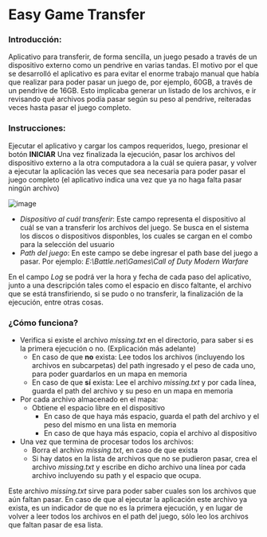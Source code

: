 # Easy Game Transfer

### Introducción:
Aplicativo para transferir, de forma sencilla, un juego pesado a través de un dispositivo externo como un pendrive en varias tandas.
El motivo por el que se desarrolló el aplicativo es para evitar el enorme trabajo manual que había que realizar para poder pasar un juego de, por ejemplo, 60GB, a través de un pendrive de 16GB. Esto implicaba generar un listado de los archivos, e ir revisando qué archivos podía pasar según su peso al pendrive, reiteradas veces hasta pasar el juego completo.

### Instrucciones:
Ejecutar el aplicativo y cargar los campos requeridos, luego, presionar el botón **INICIAR**
Una vez finalizada la ejecución, pasar los archivos del dispositivo externo a la otra computadora a la cuál se quiera pasar, y volver a ejecutar la aplicación las veces que sea necesaria para poder pasar el juego completo (el aplicativo indica una vez que ya no haga falta pasar ningún archivo)

![image](https://user-images.githubusercontent.com/37516465/146694047-0229eaf5-42b3-44ba-ae9e-34c8483c6067.png)

* *Dispositivo al cuál transferir*: Este campo representa el dispositivo al cuál se van a transferir los archivos del juego. Se busca en el sistema los discos o dispositivos disponbles, los cuales se cargan en el combo para la selección del usuario
* *Path del juego*: En este campo se debe ingresar el path base del juego a pasar. Por ejemplo: *E:\Battle.net\Games\Call of Duty Modern Warfare*

En el campo *Log* se podrá ver la hora y fecha de cada paso del aplicativo, junto a una descripción tales como el espacio en disco faltante, el archivo que se está transfiriendo, si se pudo o no transferir, la finalización de la ejecución, entre otras cosas.

### ¿Cómo funciona?
* Verifica si existe el archivo *missing.txt* en el directorio, para saber si es la primera ejecución o no. (Explicación más adelante)
  * En caso de que **no** exista: Lee todos los archivos (incluyendo los archivos en subcarpetas) del path ingresado y el peso de cada uno, para poder guardarlos en un mapa en memoria
  * En caso de que **sí** exista: Lee el archivo *missing.txt* y por cada línea, guarda el path del archivo y su peso en un mapa en memoria
* Por cada archivo almacenado en el mapa:
  * Obtiene el espacio libre en el dispositivo
    * En caso de que haya más espacio, guarda el path del archivo y el peso del mismo en una lista en memoria
    * En caso de que haya más espacio, copia el archivo al dispositivo
* Una vez que termina de procesar todos los archivos:
  * Borra el archivo *missing.txt*, en caso de que exista
  * Si hay datos en la lista de archivos que no se pudieron pasar, crea el archivo *missing.txt* y escribe en dicho archivo una línea por cada archivo incluyendo su path y el espacio que ocupa.

Este archivo *missing.txt* sirve para poder saber cuales son los archivos que aún faltan pasar. En caso de que al ejecutar la aplicación este archivo ya exista, es un indicador de que no es la primera ejecución, y en lugar de volver a leer todos los archivos en el path del juego, sólo leo los archivos que faltan pasar de esa lista.
